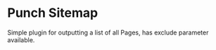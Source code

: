 # Punch Sitemap

Simple plugin for outputting a list of all Pages, has exclude parameter available.
